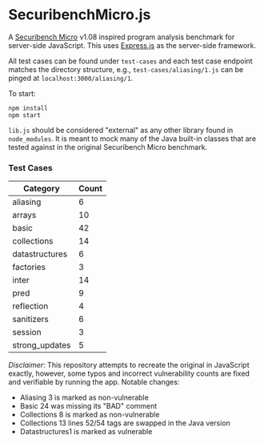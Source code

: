 # SecuribenchMicro.js

A [Securibench Micro](https://github.com/too4words/securibench-micro/tree/master) v1.08 inspired program analysis benchmark for server-side JavaScript. This uses [Express.js](https://expressjs.com) as the server-side framework.

All test cases can be found under `test-cases` and each test case endpoint matches the directory structure, e.g., `test-cases/aliasing/1.js` can be pinged at `localhost:3000/aliasing/1`.

To start:

```
npm install
npm start
```

`lib.js` should be considered "external" as any other library found in `node_modules`. It is meant to mock many of the Java built-in classes that are tested against in the original Securibench Micro benchmark.

### Test Cases

| Category       | Count |
| -------------- | ----- |
| aliasing       | 6     |
| arrays         | 10    |
| basic          | 42    |
| collections    | 14    |
| datastructures | 6     |
| factories      | 3     |
| inter          | 14    |
| pred           | 9     |
| reflection     | 4     |
| sanitizers     | 6     |
| session        | 3     |
| strong_updates | 5     |

_Disclaimer_: This repository attempts to recreate the original in JavaScript exactly, however, some typos and incorrect vulnerability counts are fixed and verifiable by running the app. Notable changes:

- Aliasing 3 is marked as non-vulnerable
- Basic 24 was missing its "BAD" comment
- Collections 8 is marked as non-vulnerable
- Collections 13 lines 52/54 tags are swapped in the Java version
- Datastructures1 is marked as vulnerable
